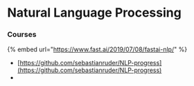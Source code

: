 # Natural Language Processing

### Courses

{% embed url="https://www.fast.ai/2019/07/08/fastai-nlp/" %}

* [https://github.com/sebastianruder/NLP-progress](https://github.com/sebastianruder/NLP-progress)
* 
